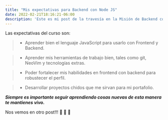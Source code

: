 ```yaml
---
title: "Mis expectativas para Backend con Node JS"
date: 2022-02-21T18:16:21-06:00
description: 'Este es mi post de la travesía en la Misión de Backend con Node JS de Launch X. Aquí te platico un poco sobre mis expectativas del curso.'
---
```


Las expectativas del curso son:

> - Aprender bien el lenguaje JavaScript para usarlo con Frontend y Backend.

> - Aprender mis herramientas de trabajo bien, tales como git, NeoVim y tecnologías extras.

> - Poder fortalecer mis habilidades en frontend con backend para robustecer el perfil.

> - Desarrollar proyectos chidos que me sirvan para mi portafolio. 

***Siempre es importante seguir aprendiendo cosas nuevas de esta manera te mantienes vivo.***

Nos vemos en otro post!!! 🚀 🚀 👀
